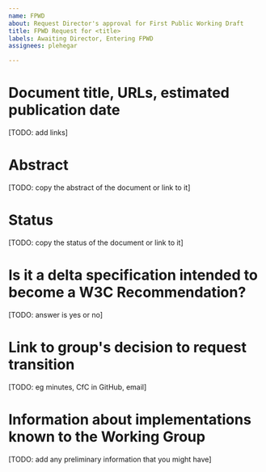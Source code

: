 ```yaml
---
name: FPWD
about: Request Director's approval for First Public Working Draft
title: FPWD Request for <title>
labels: Awaiting Director, Entering FPWD
assignees: plehegar

---
```


# Document title, URLs, estimated publication date
[TODO: add links]

# Abstract
[TODO: copy the abstract of the document or link to it]

# Status
[TODO: copy the status of the document or link to it]

# Is it a delta specification intended to become a W3C Recommendation?
[TODO: answer is yes or no]

# Link to group's decision to request transition
[TODO: eg minutes, CfC in GitHub, email]

# Information about implementations known to the Working Group
[TODO: add any preliminary information that you might have]
